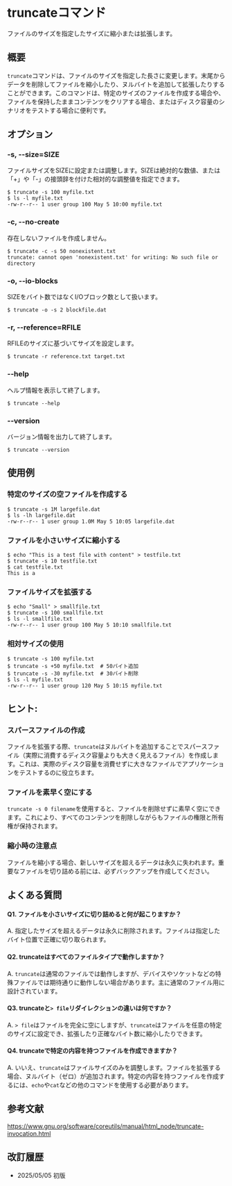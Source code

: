 # truncateコマンド

ファイルのサイズを指定したサイズに縮小または拡張します。

## 概要

`truncate`コマンドは、ファイルのサイズを指定した長さに変更します。末尾からデータを削除してファイルを縮小したり、ヌルバイトを追加して拡張したりすることができます。このコマンドは、特定のサイズのファイルを作成する場合や、ファイルを保持したままコンテンツをクリアする場合、またはディスク容量のシナリオをテストする場合に便利です。

## オプション

### **-s, --size=SIZE**

ファイルサイズをSIZEに設定または調整します。SIZEは絶対的な数値、または「+」や「-」の接頭辞を付けた相対的な調整値を指定できます。

```console
$ truncate -s 100 myfile.txt
$ ls -l myfile.txt
-rw-r--r-- 1 user group 100 May 5 10:00 myfile.txt
```

### **-c, --no-create**

存在しないファイルを作成しません。

```console
$ truncate -c -s 50 nonexistent.txt
truncate: cannot open 'nonexistent.txt' for writing: No such file or directory
```

### **-o, --io-blocks**

SIZEをバイト数ではなくI/Oブロック数として扱います。

```console
$ truncate -o -s 2 blockfile.dat
```

### **-r, --reference=RFILE**

RFILEのサイズに基づいてサイズを設定します。

```console
$ truncate -r reference.txt target.txt
```

### **--help**

ヘルプ情報を表示して終了します。

```console
$ truncate --help
```

### **--version**

バージョン情報を出力して終了します。

```console
$ truncate --version
```

## 使用例

### 特定のサイズの空ファイルを作成する

```console
$ truncate -s 1M largefile.dat
$ ls -lh largefile.dat
-rw-r--r-- 1 user group 1.0M May 5 10:05 largefile.dat
```

### ファイルを小さいサイズに縮小する

```console
$ echo "This is a test file with content" > testfile.txt
$ truncate -s 10 testfile.txt
$ cat testfile.txt
This is a 
```

### ファイルサイズを拡張する

```console
$ echo "Small" > smallfile.txt
$ truncate -s 100 smallfile.txt
$ ls -l smallfile.txt
-rw-r--r-- 1 user group 100 May 5 10:10 smallfile.txt
```

### 相対サイズの使用

```console
$ truncate -s 100 myfile.txt
$ truncate -s +50 myfile.txt  # 50バイト追加
$ truncate -s -30 myfile.txt  # 30バイト削除
$ ls -l myfile.txt
-rw-r--r-- 1 user group 120 May 5 10:15 myfile.txt
```

## ヒント:

### スパースファイルの作成

ファイルを拡張する際、`truncate`はヌルバイトを追加することでスパースファイル（実際に消費するディスク容量よりも大きく見えるファイル）を作成します。これは、実際のディスク容量を消費せずに大きなファイルでアプリケーションをテストするのに役立ちます。

### ファイルを素早く空にする

`truncate -s 0 filename`を使用すると、ファイルを削除せずに素早く空にできます。これにより、すべてのコンテンツを削除しながらもファイルの権限と所有権が保持されます。

### 縮小時の注意点

ファイルを縮小する場合、新しいサイズを超えるデータは永久に失われます。重要なファイルを切り詰める前には、必ずバックアップを作成してください。

## よくある質問

#### Q1. ファイルを小さいサイズに切り詰めると何が起こりますか？
A. 指定したサイズを超えるデータは永久に削除されます。ファイルは指定したバイト位置で正確に切り取られます。

#### Q2. truncateはすべてのファイルタイプで動作しますか？
A. `truncate`は通常のファイルでは動作しますが、デバイスやソケットなどの特殊ファイルでは期待通りに動作しない場合があります。主に通常のファイル用に設計されています。

#### Q3. truncateと`> file`リダイレクションの違いは何ですか？
A. `> file`はファイルを完全に空にしますが、`truncate`はファイルを任意の特定のサイズに設定でき、拡張したり正確なバイト数に縮小したりできます。

#### Q4. truncateで特定の内容を持つファイルを作成できますか？
A. いいえ、`truncate`はファイルサイズのみを調整します。ファイルを拡張する場合、ヌルバイト（ゼロ）が追加されます。特定の内容を持つファイルを作成するには、`echo`や`cat`などの他のコマンドを使用する必要があります。

## 参考文献

https://www.gnu.org/software/coreutils/manual/html_node/truncate-invocation.html

## 改訂履歴

- 2025/05/05 初版